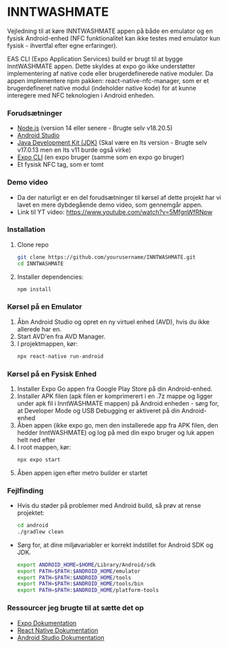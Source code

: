 # INNTWASHMATE

Vejledning til at køre INNTWASHMATE appen på både en emulator og en fysisk Android-enhed (NFC funktionalitet kan ikke testes med emulator kun fysisk - ihvertfal efter egne erfaringer).

EAS CLI (Expo Application Services) build er brugt til at bygge InntWASHMATE appen. Dette skyldes at expo go ikke understøtter implementering af native code eller brugerdefinerede native moduler.
Da appen implementere npm pakken: react-native-nfc-manager, som er et brugerdefineret native modul (indeholder native kode) for at kunne interegere med NFC teknologien i Android enheden.

### Forudsætninger

- [Node.js](https://nodejs.org/) (version 14 eller senere - Brugte selv v18.20.5)
- [Android Studio](https://developer.android.com/studio)
- [Java Development Kit (JDK)](https://www.oracle.com/java/technologies/javase-jdk11-downloads.html) (Skal være en lts version - Brugte selv v17.0.13 men en lts v11 burde også virke)
- [Expo CLI](https://docs.expo.dev/get-started/installation/) (en expo bruger (samme som en expo go bruger)
- Et fysisk NFC tag, som er tomt

### Demo video

- Da der naturligt er en del forudsætninger til kørsel af dette projekt har vi lavet en mere dybdegående demo video, som gennemgår appen.
- Link til YT video: https://www.youtube.com/watch?v=5MfgnWfRNpw

### Installation

1. Clone repo

   ```sh
   git clone https://github.com/yourusername/INNTWASHMATE.git
   cd INNTWASHMATE
   ```

2. Installer dependencies:
   ```sh
   npm install
   ```

### Kørsel på en Emulator

1. Åbn Android Studio og opret en ny virtuel enhed (AVD), hvis du ikke allerede har en.
2. Start AVD'en fra AVD Manager.
3. I projektmappen, kør:
   ```sh
   npx react-native run-android
   ```

### Kørsel på en Fysisk Enhed

1. Installer Expo Go appen fra Google Play Store på din Android-enhed.
2. Installer APK filen (apk filen er komprimerert i en .7z mappe og ligger under apk fil i InntWASHMATE mappen) på Android enheden - sørg for, at Developer Mode og USB Debugging er aktiveret på din Android-enhed
3. Åben appen (ikke expo go, men den installerede app fra APK filen, den hedder InntWASHMATE) og log på med din expo bruger og luk appen helt ned efter
4. I root mappen, kør:
   ```sh
   npx expo start
   ```
5. Åben appen igen efter metro builder er startet

### Fejlfinding

- Hvis du støder på problemer med Android build, så prøv at rense projektet:

  ```sh
  cd android
  ./gradlew clean
  ```

- Sørg for, at dine miljøvariabler er korrekt indstillet for Android SDK og JDK.
  ```sh
  export ANDROID_HOME=$HOME/Library/Android/sdk
  export PATH=$PATH:$ANDROID_HOME/emulator
  export PATH=$PATH:$ANDROID_HOME/tools
  export PATH=$PATH:$ANDROID_HOME/tools/bin
  export PATH=$PATH:$ANDROID_HOME/platform-tools
  ```

### Ressourcer jeg brugte til at sætte det op

- [Expo Dokumentation](https://docs.expo.dev/)
- [React Native Dokumentation](https://reactnative.dev/docs/getting-started)
- [Android Studio Dokumentation](https://developer.android.com/studio/intro)
